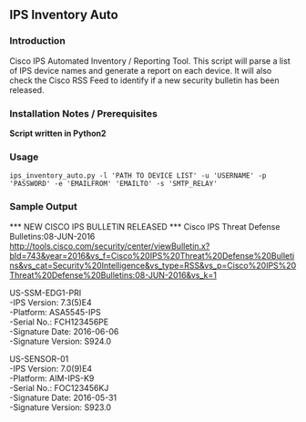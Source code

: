 ## IPS Inventory Auto

### Introduction

Cisco IPS Automated Inventory / Reporting Tool.  This script will parse a list of IPS device names and generate a report on each device.  It will also check the Cisco RSS Feed to identify if a new security bulletin has been released.

### Installation Notes / Prerequisites

**Script written in Python2**

### Usage
```
ips_inventory_auto.py -l 'PATH TO DEVICE LIST' -u 'USERNAME' -p 'PASSWORD' -e 'EMAILFROM' 'EMAILTO' -s 'SMTP_RELAY'
```

### Sample Output

*** NEW CISCO IPS BULLETIN RELEASED ***
Cisco IPS Threat Defense Bulletins:08-JUN-2016
http://tools.cisco.com/security/center/viewBulletin.x?bId=743&year=2016&vs_f=Cisco%20IPS%20Threat%20Defense%20Bulletins&vs_cat=Security%20Intelligence&vs_type=RSS&vs_p=Cisco%20IPS%20Threat%20Defense%20Bulletins:08-JUN-2016&vs_k=1

US-SSM-EDG1-PRI  
\-IPS Version: 7.3(5)E4  
\-Platform: ASA5545-IPS  
\-Serial No.: FCH123456PE  
\-Signature Date: 2016-06-06  
\-Signature Version: S924.0

US-SENSOR-01    
\-IPS Version: 7.0(9)E4  
\-Platform: AIM-IPS-K9  
\-Serial No.: FOC123456KJ  
\-Signature Date: 2016-05-31  
\-Signature Version: S923.0
